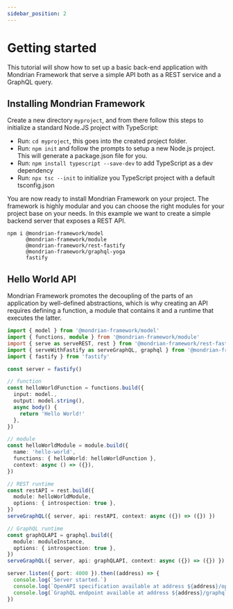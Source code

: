```yaml
---
sidebar_position: 2
---
```


# Getting started

This tutorial will show how to set up a basic back-end application with Mondrian Framework 
that serve a simple API both as a REST service and a GraphQL query.

## Installing Mondrian Framework

Create a new directory `myproject`, and from there follow this steps to initialize a standard 
Node.JS project with TypeScript:

- Run: `cd myproject`, this goes into the created project folder.
- Run: `npm init` and follow the prompts to setup a new Node.js project. This will generate a package.json file for you.
- Run: `npm install typescript --save-dev` to add TypeScript as a dev dependency
- Run: `npx tsc --init` to initialize you TypeScript project with a default tsconfig.json

You are now ready to install Mondrian Framework on your project. The framework is highly modular 
and you can choose the right modules for your project base on your needs. In this example we want 
to create a simple backend server that exposes a REST API.

```
npm i @mondrian-framework/model 
      @mondrian-framework/module 
      @mondrian-framework/rest-fastify 
      @mondrian-framework/graphql-yoga
      fastify
```

## Hello World API

Mondrian Framework promotes the decoupling of the parts of an application by well-defined abstractions, 
which is why creating an API requires defining a function, a module that contains it and a runtime that 
executes the latter.

```ts
import { model } from '@mondrian-framework/model'
import { functions, module } from '@mondrian-framework/module'
import { serve as serveREST, rest } from '@mondrian-framework/rest-fastify'
import { serveWithFastify as serveGraphQL, graphql } from '@mondrian-framework/graphql-yoga'
import { fastify } from 'fastify'

const server = fastify()

// function
const helloWorldFunction = functions.build({
  input: model.,
  output: model.string(),
  async body() {    
    return 'Hello World!'
  },
})

// module
const helloWorldModule = module.build({
  name: 'hello-world',
  functions: { helloWorld: helloWorldFunction },
  context: async () => ({}),
})

// REST runtime
const restAPI = rest.build({
  module: helloWorldModule,
  options: { introspection: true },
})
serveGraphQL({ server, api: restAPI, context: async ({}) => ({}) })

// GraphQL runtime
const graphQLAPI = graphql.build({
  module: moduleInstance,
  options: { introspection: true },
})
serveGraphQL({ server, api: graphQLAPI, context: async ({}) => ({}) })

server.listen({ port: 4000 }).then((address) => {
  console.log(`Server started.`)
  console.log(`OpenAPI specification available at address ${address}/openapi`)
  console.log(`GraphQL endpoint available at address ${address}/graphql`)
})
```